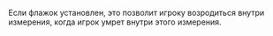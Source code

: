 Если флажок установлен, это позволит игроку возродиться внутри измерения, когда игрок умрет внутри этого измерения.
